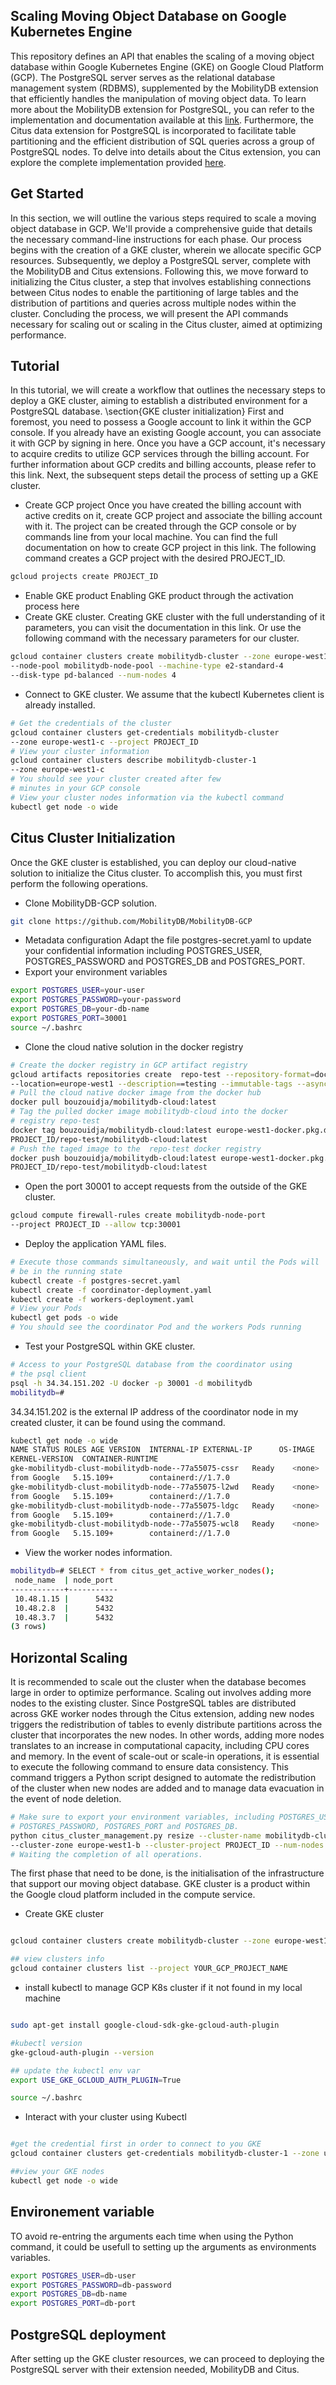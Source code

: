 ## Scaling Moving Object Database on Google Kubernetes Engine    
This repository defines an API that enables the scaling of a moving object database within Google Kubernetes Engine (GKE) on Google Cloud Platform (GCP). The PostgreSQL server serves as the relational database management system (RDBMS), supplemented by the MobilityDB extension that efficiently handles the manipulation of moving object data. To learn more about the MobilityDB extension for PostgreSQL, you can refer to the implementation and documentation available at this [link](https://github.com/MobilityDB).
Furthermore, the Citus data extension for PostgreSQL is incorporated to facilitate table partitioning and the efficient distribution of SQL queries across a group of PostgreSQL nodes. To delve into details about the Citus extension, you can explore the complete implementation provided [here](https://github.com/citusdata/citus).
## Get Started
In this section, we will outline the various steps required to scale a moving object database in GCP. We'll provide a comprehensive guide that details the necessary command-line instructions for each phase. Our process begins with the creation of a GKE cluster, wherein we allocate specific GCP resources. Subsequently, we deploy a PostgreSQL server, complete with the MobilityDB and Citus extensions. Following this, we move forward to initializing the Citus cluster, a step that involves establishing connections between Citus nodes to enable the partitioning of large tables and the distribution of partitions and queries across multiple nodes within the cluster.
Concluding the process, we will present the API commands necessary for scaling out or scaling in the Citus cluster, aimed at optimizing performance.
## Tutorial
In this tutorial, we will create a workflow that outlines the necessary steps to deploy a GKE cluster, aiming to establish a distributed environment for a PostgreSQL database.
\section{GKE cluster initialization}
First and foremost, you need to possess a Google account to link it within the GCP console. If you already have an existing Google account, you can associate it with GCP by signing in here[](https://console.cloud.google.com).
Once you have a GCP account, it's necessary to acquire credits to utilize GCP services through the billing account. For further information about GCP credits and billing accounts, please refer to this link[](https://console.cloud.google.com/billing).
Next, the subsequent steps detail the process of setting up a GKE cluster.
- Create GCP project
Once you have created the billing account with active credits on it, create GCP project and associate the billing account with it. The project can be created through the GCP console or by commands line from your local machine. You can find the full documentation on how to create GCP project in this link[](https://cloud.google.com/resource-manager/docs/creating-managing-projects?hl=en#gcloud}).
The following command creates a GCP project with the desired PROJECT_ID.
```bash
gcloud projects create PROJECT_ID
```  
- Enable GKE product
Enabling GKE product through the activation process here[](https://cloud.google.com/kubernetes-engine/docs/how-to/workload-identity) 
- Create GKE cluster.
Creating GKE cluster with the full understanding of it parameters, you can visit the documentation in this link[](https://cloud.google.com/kubernetes-engine/docs/how-to/workload-identity#enable_on_cluster). Or use the following command with the necessary parameters for our cluster.
```bash 
gcloud container clusters create mobilitydb-cluster --zone europe-west1-c
--node-pool mobilitydb-node-pool --machine-type e2-standard-4
--disk-type pd-balanced --num-nodes 4
```
- Connect to GKE cluster.
We assume that the kubectl Kubernetes client is already installed. 
```bash
# Get the credentials of the cluster
gcloud container clusters get-credentials mobilitydb-cluster
--zone europe-west1-c --project PROJECT_ID
# View your cluster information
gcloud container clusters describe mobilitydb-cluster-1
--zone europe-west1-c 
# You should see your cluster created after few 
# minutes in your GCP console
# View your cluster nodes information via the kubectl command
kubectl get node -o wide
```
## Citus Cluster Initialization
Once the GKE cluster is established, you can deploy our cloud-native solution to initialize the Citus cluster. To accomplish this, you must first perform the following operations.
- Clone MobilityDB-GCP solution.
```bash       
git clone https://github.com/MobilityDB/MobilityDB-GCP
```
- Metadata configuration
Adapt the file postgres-secret.yaml to update your confidential information including POSTGRES_USER, POSTGRES_PASSWORD and POSTGRES_DB and POSTGRES_PORT.
- Export your environment variables
```bash   
export POSTGRES_USER=your-user
export POSTGRES_PASSWORD=your-password
export POSTGRES_DB=your-db-name
export POSTGRES_PORT=30001
source ~/.bashrc
```
- Clone the cloud native solution in the docker registry
```bash
# Create the docker registry in GCP artifact registry
gcloud artifacts repositories create  repo-test --repository-format=docker
--location=europe-west1 --description==testing --immutable-tags --async
# Pull the cloud native docker image from the docker hub
docker pull bouzouidja/mobilitydb-cloud:latest
# Tag the pulled docker image mobilitydb-cloud into the docker
# registry repo-test
docker tag bouzouidja/mobilitydb-cloud:latest europe-west1-docker.pkg.dev/
PROJECT_ID/repo-test/mobilitydb-cloud:latest
# Push the taged image to the  repo-test docker registry
docker push bouzouidja/mobilitydb-cloud:latest europe-west1-docker.pkg.dev/
PROJECT_ID/repo-test/mobilitydb-cloud:latest
```
- Open the port 30001 to accept requests from the outside of the GKE cluster.
```bash
gcloud compute firewall-rules create mobilitydb-node-port
--project PROJECT_ID --allow tcp:30001
```
- Deploy the application YAML files.
```bash
# Execute those commands simultaneously, and wait until the Pods will
# be in the running state
kubectl create -f postgres-secret.yaml
kubectl create -f coordinator-deployment.yaml
kubectl create -f workers-deployment.yaml
# View your Pods
kubectl get pods -o wide
# You should see the coordinator Pod and the workers Pods running
```
- Test your PostgreSQL within GKE cluster.    
```bash
# Access to your PostgreSQL database from the coordinator using
# the psql client
psql -h 34.34.151.202 -U docker -p 30001 -d mobilitydb
mobilitydb=#
```
34.34.151.202 is the external IP address of the coordinator node in my created cluster, it can be found using the command.
```bash
kubectl get node -o wide
NAME STATUS ROLES AGE VERSION  INTERNAL-IP EXTERNAL-IP      OS-IMAGE
KERNEL-VERSION  CONTAINER-RUNTIME
gke-mobilitydb-clust-mobilitydb-node--77a55075-cssr   Ready    <none>   121m   v1.27.3-gke.100   10.132.15.217   34.34.151.202    Container-Optimized OS
from Google   5.15.109+        containerd://1.7.0
gke-mobilitydb-clust-mobilitydb-node--77a55075-l2wd   Ready    <none>   121m   v1.27.3-gke.100   10.132.15.220   35.187.85.28     Container-Optimized OS
from Google   5.15.109+        containerd://1.7.0
gke-mobilitydb-clust-mobilitydb-node--77a55075-ldgc   Ready    <none>   121m   v1.27.3-gke.100   10.132.15.219   34.77.253.167    Container-Optimized OS
from Google   5.15.109+        containerd://1.7.0
gke-mobilitydb-clust-mobilitydb-node--77a55075-wcl8   Ready    <none>   121m   v1.27.3-gke.100   10.132.15.218   35.205.205.195   Container-Optimized OS
from Google   5.15.109+        containerd://1.7.0
```
- View the worker nodes information.         
```bash       
mobilitydb=# SELECT * from citus_get_active_worker_nodes();
 node_name  | node_port 
------------+-----------
 10.48.1.15 |      5432
 10.48.2.8  |      5432
 10.48.3.7  |      5432
(3 rows)
```
## Horizontal Scaling
It is recommended to scale out the cluster when the database becomes large in order to optimize performance. Scaling out involves adding more nodes to the existing cluster. Since PostgreSQL tables are distributed across GKE worker nodes through the Citus extension, adding new nodes triggers the redistribution of tables to evenly distribute partitions across the cluster that incorporates the new nodes. In other words, adding more nodes translates to an increase in computational capacity, including CPU cores and memory. In the event of scale-out or scale-in operations, it is essential to execute the following command to ensure data consistency. This command triggers a Python script designed to automate the redistribution of the cluster when new nodes are added and to manage data evacuation in the event of node deletion.
```bash       
# Make sure to export your environment variables, including POSTGRES_USER,
# POSTGRES_PASSWORD, POSTGRES_PORT and POSTGRES_DB. 
python citus_cluster_management.py resize --cluster-name mobilitydb-cluster-1
--cluster-zone europe-west1-b --cluster-project PROJECT_ID --num-nodes 8
# Waiting the completion of all operations.
```
The first phase that need to be done, is the initialisation of the infrastructure that support our moving object database. GKE cluster is a product within the Google cloud platform included in the compute service.
- Create GKE cluster
```bash

gcloud container clusters create mobilitydb-cluster --zone europe-west1-c --node-pool mobilitydb-node-pool --machine-type e2-standard-4 --disk-type pd-balanced --num-nodes 4

## view clusters info
gcloud container clusters list --project YOUR_GCP_PROJECT_NAME

```
- install kubectl to manage GCP K8s cluster if it not found in my local machine 
```bash

sudo apt-get install google-cloud-sdk-gke-gcloud-auth-plugin

#kubectl version
gke-gcloud-auth-plugin --version

## update the kubectl env var
export USE_GKE_GCLOUD_AUTH_PLUGIN=True

source ~/.bashrc


```
- Interact with your cluster using Kubectl
```bash

#get the credential first in order to connect to you GKE 
gcloud container clusters get-credentials mobilitydb-cluster-1 --zone us-central1-c --project argon-system-263617

##view your GKE nodes
kubectl get node -o wide


```
## Environement variable
TO avoid re-entring the arguments each time when using the Python command, it could be usefull to setting up the arguments as environments variables.
```bash
export POSTGRES_USER=db-user
export POSTGRES_PASSWORD=db-password
export POSTGRES_DB=db-name
export POSTGRES_PORT=db-port

```
## PostgreSQL deployment
After setting up the GKE cluster resources, we can proceed to deploying the PostgreSQL server with their extension needed, MobilityDB and Citus.
